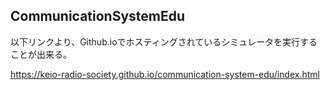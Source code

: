 ## CommunicationSystemEdu

以下リンクより、Github.ioでホスティングされているシミュレータを実行することが出来る。


https://keio-radio-society.github.io/communication-system-edu/index.html
